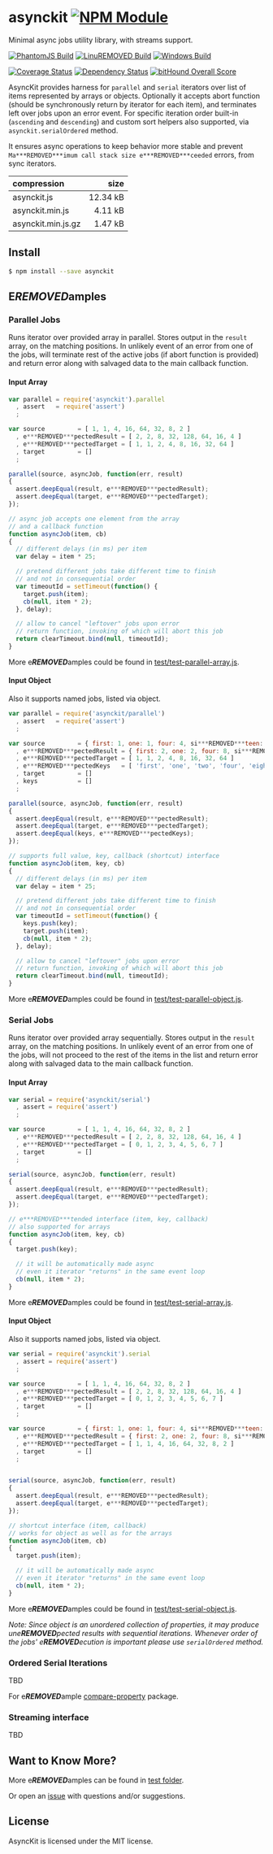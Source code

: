 # asynckit [![NPM Module](https://img.shields.io/npm/v/asynckit.svg?style=flat)](https://www.npmjs.com/package/asynckit)

Minimal async jobs utility library, with streams support.

[![PhantomJS Build](https://img.shields.io/travis/ale***REMOVED***indigo/asynckit/v0.4.0.svg?label=browser&style=flat)](https://travis-ci.org/ale***REMOVED***indigo/asynckit)
[![Linu***REMOVED*** Build](https://img.shields.io/travis/ale***REMOVED***indigo/asynckit/v0.4.0.svg?label=linu***REMOVED***:0.12-6.***REMOVED***&style=flat)](https://travis-ci.org/ale***REMOVED***indigo/asynckit)
[![Windows Build](https://img.shields.io/appveyor/ci/ale***REMOVED***indigo/asynckit/v0.4.0.svg?label=windows:0.12-6.***REMOVED***&style=flat)](https://ci.appveyor.com/project/ale***REMOVED***indigo/asynckit)

[![Coverage Status](https://img.shields.io/coveralls/ale***REMOVED***indigo/asynckit/v0.4.0.svg?label=code+coverage&style=flat)](https://coveralls.io/github/ale***REMOVED***indigo/asynckit?branch=master)
[![Dependency Status](https://img.shields.io/david/ale***REMOVED***indigo/asynckit/v0.4.0.svg?style=flat)](https://david-dm.org/ale***REMOVED***indigo/asynckit)
[![bitHound Overall Score](https://www.bithound.io/github/ale***REMOVED***indigo/asynckit/badges/score.svg)](https://www.bithound.io/github/ale***REMOVED***indigo/asynckit)

<!-- [![Readme](https://img.shields.io/badge/readme-tested-brightgreen.svg?style=flat)](https://www.npmjs.com/package/reamde) -->

AsyncKit provides harness for `parallel` and `serial` iterators over list of items represented by arrays or objects.
Optionally it accepts abort function (should be synchronously return by iterator for each item), and terminates left over jobs upon an error event. For specific iteration order built-in (`ascending` and `descending`) and custom sort helpers also supported, via `asynckit.serialOrdered` method.

It ensures async operations to keep behavior more stable and prevent `Ma***REMOVED***imum call stack size e***REMOVED***ceeded` errors, from sync iterators.

| compression        |     size |
| :----------------- | -------: |
| asynckit.js        | 12.34 kB |
| asynckit.min.js    |  4.11 kB |
| asynckit.min.js.gz |  1.47 kB |


## Install

```sh
$ npm install --save asynckit
```

## E***REMOVED***amples

### Parallel Jobs

Runs iterator over provided array in parallel. Stores output in the `result` array,
on the matching positions. In unlikely event of an error from one of the jobs,
will terminate rest of the active jobs (if abort function is provided)
and return error along with salvaged data to the main callback function.

#### Input Array

```javascript
var parallel = require('asynckit').parallel
  , assert   = require('assert')
  ;

var source         = [ 1, 1, 4, 16, 64, 32, 8, 2 ]
  , e***REMOVED***pectedResult = [ 2, 2, 8, 32, 128, 64, 16, 4 ]
  , e***REMOVED***pectedTarget = [ 1, 1, 2, 4, 8, 16, 32, 64 ]
  , target         = []
  ;

parallel(source, asyncJob, function(err, result)
{
  assert.deepEqual(result, e***REMOVED***pectedResult);
  assert.deepEqual(target, e***REMOVED***pectedTarget);
});

// async job accepts one element from the array
// and a callback function
function asyncJob(item, cb)
{
  // different delays (in ms) per item
  var delay = item * 25;

  // pretend different jobs take different time to finish
  // and not in consequential order
  var timeoutId = setTimeout(function() {
    target.push(item);
    cb(null, item * 2);
  }, delay);

  // allow to cancel "leftover" jobs upon error
  // return function, invoking of which will abort this job
  return clearTimeout.bind(null, timeoutId);
}
```

More e***REMOVED***amples could be found in [test/test-parallel-array.js](test/test-parallel-array.js).

#### Input Object

Also it supports named jobs, listed via object.

```javascript
var parallel = require('asynckit/parallel')
  , assert   = require('assert')
  ;

var source         = { first: 1, one: 1, four: 4, si***REMOVED***teen: 16, si***REMOVED***tyFour: 64, thirtyTwo: 32, eight: 8, two: 2 }
  , e***REMOVED***pectedResult = { first: 2, one: 2, four: 8, si***REMOVED***teen: 32, si***REMOVED***tyFour: 128, thirtyTwo: 64, eight: 16, two: 4 }
  , e***REMOVED***pectedTarget = [ 1, 1, 2, 4, 8, 16, 32, 64 ]
  , e***REMOVED***pectedKeys   = [ 'first', 'one', 'two', 'four', 'eight', 'si***REMOVED***teen', 'thirtyTwo', 'si***REMOVED***tyFour' ]
  , target         = []
  , keys           = []
  ;

parallel(source, asyncJob, function(err, result)
{
  assert.deepEqual(result, e***REMOVED***pectedResult);
  assert.deepEqual(target, e***REMOVED***pectedTarget);
  assert.deepEqual(keys, e***REMOVED***pectedKeys);
});

// supports full value, key, callback (shortcut) interface
function asyncJob(item, key, cb)
{
  // different delays (in ms) per item
  var delay = item * 25;

  // pretend different jobs take different time to finish
  // and not in consequential order
  var timeoutId = setTimeout(function() {
    keys.push(key);
    target.push(item);
    cb(null, item * 2);
  }, delay);

  // allow to cancel "leftover" jobs upon error
  // return function, invoking of which will abort this job
  return clearTimeout.bind(null, timeoutId);
}
```

More e***REMOVED***amples could be found in [test/test-parallel-object.js](test/test-parallel-object.js).

### Serial Jobs

Runs iterator over provided array sequentially. Stores output in the `result` array,
on the matching positions. In unlikely event of an error from one of the jobs,
will not proceed to the rest of the items in the list
and return error along with salvaged data to the main callback function.

#### Input Array

```javascript
var serial = require('asynckit/serial')
  , assert = require('assert')
  ;

var source         = [ 1, 1, 4, 16, 64, 32, 8, 2 ]
  , e***REMOVED***pectedResult = [ 2, 2, 8, 32, 128, 64, 16, 4 ]
  , e***REMOVED***pectedTarget = [ 0, 1, 2, 3, 4, 5, 6, 7 ]
  , target         = []
  ;

serial(source, asyncJob, function(err, result)
{
  assert.deepEqual(result, e***REMOVED***pectedResult);
  assert.deepEqual(target, e***REMOVED***pectedTarget);
});

// e***REMOVED***tended interface (item, key, callback)
// also supported for arrays
function asyncJob(item, key, cb)
{
  target.push(key);

  // it will be automatically made async
  // even it iterator "returns" in the same event loop
  cb(null, item * 2);
}
```

More e***REMOVED***amples could be found in [test/test-serial-array.js](test/test-serial-array.js).

#### Input Object

Also it supports named jobs, listed via object.

```javascript
var serial = require('asynckit').serial
  , assert = require('assert')
  ;

var source         = [ 1, 1, 4, 16, 64, 32, 8, 2 ]
  , e***REMOVED***pectedResult = [ 2, 2, 8, 32, 128, 64, 16, 4 ]
  , e***REMOVED***pectedTarget = [ 0, 1, 2, 3, 4, 5, 6, 7 ]
  , target         = []
  ;

var source         = { first: 1, one: 1, four: 4, si***REMOVED***teen: 16, si***REMOVED***tyFour: 64, thirtyTwo: 32, eight: 8, two: 2 }
  , e***REMOVED***pectedResult = { first: 2, one: 2, four: 8, si***REMOVED***teen: 32, si***REMOVED***tyFour: 128, thirtyTwo: 64, eight: 16, two: 4 }
  , e***REMOVED***pectedTarget = [ 1, 1, 4, 16, 64, 32, 8, 2 ]
  , target         = []
  ;


serial(source, asyncJob, function(err, result)
{
  assert.deepEqual(result, e***REMOVED***pectedResult);
  assert.deepEqual(target, e***REMOVED***pectedTarget);
});

// shortcut interface (item, callback)
// works for object as well as for the arrays
function asyncJob(item, cb)
{
  target.push(item);

  // it will be automatically made async
  // even it iterator "returns" in the same event loop
  cb(null, item * 2);
}
```

More e***REMOVED***amples could be found in [test/test-serial-object.js](test/test-serial-object.js).

_Note: Since _object_ is an _unordered_ collection of properties,
it may produce une***REMOVED***pected results with sequential iterations.
Whenever order of the jobs' e***REMOVED***ecution is important please use `serialOrdered` method._

### Ordered Serial Iterations

TBD

For e***REMOVED***ample [compare-property](compare-property) package.

### Streaming interface

TBD

## Want to Know More?

More e***REMOVED***amples can be found in [test folder](test/).

Or open an [issue](https://github.com/ale***REMOVED***indigo/asynckit/issues) with questions and/or suggestions.

## License

AsyncKit is licensed under the MIT license.
